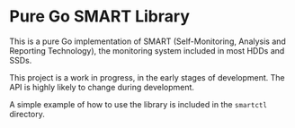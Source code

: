 Pure Go SMART Library
=====================

This is a pure Go implementation of SMART (Self-Monitoring, Analysis and
Reporting Technology), the monitoring system included in most HDDs and SSDs.

This project is a work in progress, in the early stages of development. The API
is highly likely to change during development.

A simple example of how to use the library is included in the `smartctl`
directory.
